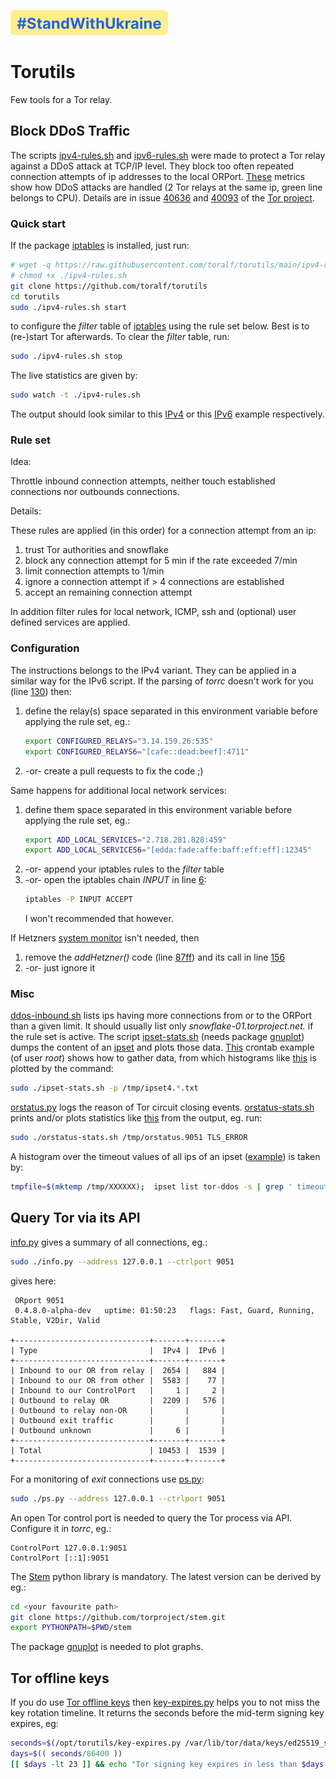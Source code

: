 [![StandWithUkraine](https://raw.githubusercontent.com/vshymanskyy/StandWithUkraine/main/badges/StandWithUkraine.svg)](https://github.com/vshymanskyy/StandWithUkraine/blob/main/docs/README.md)

# Torutils

Few tools for a Tor relay.

## Block DDoS Traffic

The scripts [ipv4-rules.sh](./ipv4-rules.sh) and [ipv6-rules.sh](./ipv6-rules.sh) were made
to protect a Tor relay against a DDoS attack at TCP/IP level.
They block too often repeated connection attempts of ip addresses to the local ORPort.
[These](./doc/network-metric.svg) metrics show how DDoS attacks
are handled (2 Tor relays at the same ip, green line belongs to CPU).
Details are in issue [40636](https://gitlab.torproject.org/tpo/core/tor/-/issues/40636)
and [40093](https://gitlab.torproject.org/tpo/community/support/-/issues/40093#note_2841393)
of the [Tor project](https://www.torproject.org/).

### Quick start
If the package [iptables](https://www.netfilter.org/projects/iptables/) is installed, just run:

```bash
# wget -q https://raw.githubusercontent.com/toralf/torutils/main/ipv4-rules.sh -O ipv4-rules.sh
# chmod +x ./ipv4-rules.sh
git clone https://github.com/toralf/torutils
cd torutils
sudo ./ipv4-rules.sh start
```

to configure the _filter_ table of [iptables](https://upload.wikimedia.org/wikipedia/commons/3/37/Netfilter-packet-flow.svg)
using the rule set below. Best is to (re-)start Tor afterwards.
To clear the _filter_ table, run:

```bash
sudo ./ipv4-rules.sh stop
```

The live statistics are given by:

```bash
sudo watch -t ./ipv4-rules.sh
```

The output should look similar to this [IPv4](./doc/iptables-L.txt) or this [IPv6](./doc/ip6tables-L.txt) example respectively.

### Rule set

Idea:

Throttle inbound connection attempts,
neither touch established connections nor outbounds connections.

Details:

These rules are applied (in this order) for a connection attempt from an ip:

1. trust Tor authorities and snowflake
1. block any connection attempt for 5 min if the rate exceeded 7/min
1. limit connection attempts to 1/min
1. ignore a connection attempt if > 4 connections are established
1. accept an remaining connection attempt

In addition filter rules for local network, ICMP, ssh and (optional) user defined services are applied.

### Configuration
The instructions belongs to the IPv4 variant.
They can be applied in a similar way for the IPv6 script.
If the parsing of _torrc_ doesn't work for you (line [130](ipv4-rules.sh#L130)) then:
1. define the relay(s) space separated in this environment variable before applying the rule set, eg.:
    ```bash
    export CONFIGURED_RELAYS="3.14.159.26:535"
    export CONFIGURED_RELAYS6="[cafe::dead:beef]:4711"
    ```
1. -or- create a pull requests to fix the code ;)


Same happens for additional local network services:
1. define them space separated in this environment variable before applying the rule set, eg.:
    ```bash
    export ADD_LOCAL_SERVICES="2.718.281.828:459"
    export ADD_LOCAL_SERVICES6="[edda:fade:affe:baff:eff:eff]:12345"
    ```
1. -or- append your iptables rules to the _filter_ table
1. -or- open the iptables chain _INPUT_ in line [6](ipv4-rules.sh#L6):
    ```bash
    iptables -P INPUT ACCEPT
    ```
    I won't recommended that however.

If Hetzners [system monitor](https://docs.hetzner.com/robot/dedicated-server/security/system-monitor/) isn't needed, then
1. remove the _addHetzner()_ code (line [87ff](ipv4-rules.sh#L87)) and its call in line [156](ipv4-rules.sh#L156)
1. -or- just ignore it


### Misc

[ddos-inbound.sh](./ddos-inbound.sh) lists ips having more connections from or to the ORPort than a given limit.
It should usually list only _snowflake-01.torproject.net._ if the rule set is active.
The script [ipset-stats.sh](./ipset-stats.sh) (needs package [gnuplot](http://www.gnuplot.info/))
dumps the content of an [ipset](https://ipset.netfilter.org) and plots those data.
[This](./doc/crontab.txt) crontab example (of user _root_) shows how to gather data,
from which histograms like [this](./doc/ipset-stats.sh.txt) is plotted by the command:

```bash
sudo ./ipset-stats.sh -p /tmp/ipset4.*.txt
```

[orstatus.py](./orstatus.py) logs the reason of Tor circuit closing events.
[orstatus-stats.sh](./orstatus-stats.sh) prints and/or plots statistics like
[this](./doc/orstatus-stats.sh.txt) from the output, eg. run:

```bash
sudo ./orstatus-stats.sh /tmp/orstatus.9051 TLS_ERROR
```

A histogram over the timeout values of all ips of an ipset ([example](./doc/blocked-ip-timeouts.txt)) is taken by:

```bash
tmpfile=$(mktemp /tmp/XXXXXX);  ipset list tor-ddos -s | grep ' timeout ' | grep -v ' inet' | awk '{ print $3 }' | sort -bn > $tmpfile; gnuplot -e 'set terminal dumb; set border back; set key noautotitle; set title "ips per timeout"; set xlabel "ips"; plot "'$tmpfile'" pt "o";'; rm $tmpfile
```

## Query Tor via its API

[info.py](./info.py) gives a summary of all connections, eg.:

```bash
sudo ./info.py --address 127.0.0.1 --ctrlport 9051
```

gives here:

```console
 ORport 9051
 0.4.8.0-alpha-dev   uptime: 01:50:23   flags: Fast, Guard, Running, Stable, V2Dir, Valid

+------------------------------+-------+-------+
| Type                         |  IPv4 |  IPv6 |
+------------------------------+-------+-------+
| Inbound to our OR from relay |  2654 |   884 |
| Inbound to our OR from other |  5583 |    77 |
| Inbound to our ControlPort   |     1 |     2 |
| Outbound to relay OR         |  2209 |   576 |
| Outbound to relay non-OR     |       |       |
| Outbound exit traffic        |       |       |
| Outbound unknown             |     6 |       |
+------------------------------+-------+-------+
| Total                        | 10453 |  1539 |
+------------------------------+-------+-------+
```

For a monitoring of _exit_ connections use [ps.py](./ps.py):

```bash
sudo ./ps.py --address 127.0.0.1 --ctrlport 9051
```

An open Tor control port is needed to query the Tor process via API.
Configure it in _torrc_, eg.:

```console
ControlPort 127.0.0.1:9051
ControlPort [::1]:9051
```

The [Stem](https://stem.torproject.org/index.html) python library is mandatory.
The latest version can be derived by eg.:

```bash
cd <your favourite path>
git clone https://github.com/torproject/stem.git
export PYTHONPATH=$PWD/stem
```

The package [gnuplot](http://www.gnuplot.info/) is needed to plot graphs.

## Tor offline keys
If you do use [Tor offline keys](https://support.torproject.org/relay-operators/offline-ed25519/)
then [key-expires.py](./key-expires.py) helps you to not miss the key rotation timeline.
It returns the seconds before the mid-term signing key expires, eg:

```bash
seconds=$(/opt/torutils/key-expires.py /var/lib/tor/data/keys/ed25519_signing_cert)
days=$(( seconds/86400 ))
[[ $days -lt 23 ]] && echo "Tor signing key expires in less than $days day(s)"
```
